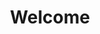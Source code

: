 ---
title: "Welcome"
carousel:
  items:
    - text: >
        Take part in our fun-filled exercise classes run by our fully qualified instructors.
      imageUrl: img/chair-exercises-for-seniors.jpg
    - text: >
        Join one of our affordable summer day trips.
      imageUrl: img/walking.jpeg
    - text: >
        Come along to our monthly relaxed and informal social evenings.
      imageUrl: img/cafe.jpeg
templateKey: index
---